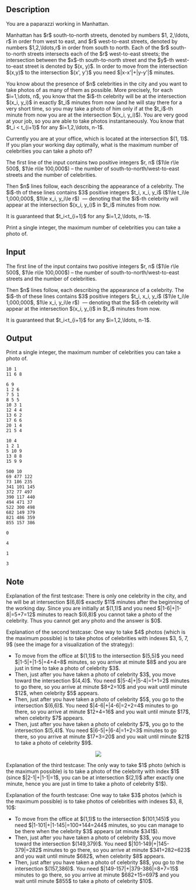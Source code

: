 ## Description

<div><p>You are a paparazzi working in Manhattan.</p><p>Manhattan has $r$ south-to-north streets, denoted by numbers $1, 2,\ldots, r$ in order from west to east, and $r$ west-to-east streets, denoted by numbers $1,2,\ldots,r$ in order from south to north. Each of the $r$ south-to-north streets intersects each of the $r$ west-to-east streets; the intersection between the $x$-th south-to-north street and the $y$-th west-to-east street is denoted by $(x, y)$. In order to move from the intersection $(x,y)$ to the intersection $(x', y')$ you need $|x-x'|+|y-y'|$ minutes.</p><p>You know about the presence of $n$ celebrities in the city and you want to take photos of as many of them as possible. More precisely, for each $i=1,\dots, n$, you know that the $i$-th celebrity will be at the intersection $(x_i, y_i)$ in exactly $t_i$ minutes from now (and he will stay there for a very short time, so you may take a photo of him only if at the $t_i$-th minute from now you are at the intersection $(x_i, y_i)$). You are very good at your job, so you are able to take photos instantaneously. You know that $t_i &lt; t_{i+1}$ for any $i=1,2,\ldots, n-1$.</p><p>Currently you are at your office, which is located at the intersection $(1, 1)$. If you plan your working day optimally, what is the maximum number of celebrities you can take a photo of?</p></div><div class="input-specification"><p>The first line of the input contains two positive integers $r, n$ ($1\le r\le 500$, $1\le n\le 100,000$) – the number of south-to-north/west-to-east streets and the number of celebrities.</p><p>Then $n$ lines follow, each describing the appearance of a celebrity. The $i$-th of these lines contains $3$ positive integers $t_i, x_i, y_i$ ($1\le t_i\le 1,000,000$, $1\le x_i, y_i\le r$) &nbsp;— denoting that the $i$-th celebrity will appear at the intersection $(x_i, y_i)$ in $t_i$ minutes from now.</p><p>It is guaranteed that $t_i&lt;t_{i+1}$ for any $i=1,2,\ldots, n-1$.</p></div><div class="output-specification"><p>Print a single integer, the maximum number of celebrities you can take a photo of.</p></div>

## Input

<p>The first line of the input contains two positive integers $r, n$ ($1\le r\le 500$, $1\le n\le 100,000$) – the number of south-to-north/west-to-east streets and the number of celebrities.</p><p>Then $n$ lines follow, each describing the appearance of a celebrity. The $i$-th of these lines contains $3$ positive integers $t_i, x_i, y_i$ ($1\le t_i\le 1,000,000$, $1\le x_i, y_i\le r$) &nbsp;— denoting that the $i$-th celebrity will appear at the intersection $(x_i, y_i)$ in $t_i$ minutes from now.</p><p>It is guaranteed that $t_i&lt;t_{i+1}$ for any $i=1,2,\ldots, n-1$.</p>

## Output

<p>Print a single integer, the maximum number of celebrities you can take a photo of.</p>





```input1
10 1
11 6 8
```




```input2
6 9
1 2 6
7 5 1
8 5 5
10 3 1
12 4 4
13 6 2
17 6 6
20 1 4
21 5 4
```




```input3
10 4
1 2 1
5 10 9
13 8 8
15 9 9
```




```input4
500 10
69 477 122
73 186 235
341 101 145
372 77 497
390 117 440
494 471 37
522 300 498
682 149 379
821 486 359
855 157 386
```




```output1
0
```




```output2
4
```




```output3
1
```




```output4
3
```



## Note

<p><span class="tex-font-style-bf">Explanation of the first testcase:</span> There is only one celebrity in the city, and he will be at intersection $(6,8)$ exactly $11$ minutes after the beginning of the working day. Since you are initially at $(1,1)$ and you need $|1-6|+|1-8|=5+7=12$ minutes to reach $(6,8)$ you cannot take a photo of the celebrity. Thus you cannot get any photo and the answer is $0$.</p><p><span class="tex-font-style-bf">Explanation of the second testcase:</span> One way to take $4$ photos (which is the maximum possible) is to take photos of celebrities with indexes $3, 5, 7, 9$ (see the image for a visualization of the strategy): </p><ul> <li> To move from the office at $(1,1)$ to the intersection $(5,5)$ you need $|1-5|+|1-5|=4+4=8$ minutes, so you arrive at minute $8$ and you are just in time to take a photo of celebrity $3$. </li><li> Then, just after you have taken a photo of celebrity $3$, you move toward the intersection $(4,4)$. You need $|5-4|+|5-4|=1+1=2$ minutes to go there, so you arrive at minute $8+2=10$ and you wait until minute $12$, when celebrity $5$ appears. </li><li> Then, just after you have taken a photo of celebrity $5$, you go to the intersection $(6,6)$. You need $|4-6|+|4-6|=2+2=4$ minutes to go there, so you arrive at minute $12+4=16$ and you wait until minute $17$, when celebrity $7$ appears. </li><li> Then, just after you have taken a photo of celebrity $7$, you go to the intersection $(5,4)$. You need $|6-5|+|6-4|=1+2=3$ minutes to go there, so you arrive at minute $17+3=20$ and you wait until minute $21$ to take a photo of celebrity $9$. </li></ul><center> <img class="tex-graphics" src="file://2VaerZXW.png" style="max-width: 100.0%;max-height: 100.0%;"> </center><p><span class="tex-font-style-bf">Explanation of the third testcase:</span> The only way to take $1$ photo (which is the maximum possible) is to take a photo of the celebrity with index $1$ (since $|2-1|+|1-1|=1$, you can be at intersection $(2,1)$ after exactly one minute, hence you are just in time to take a photo of celebrity $1$).</p><p><span class="tex-font-style-bf">Explanation of the fourth testcase:</span> One way to take $3$ photos (which is the maximum possible) is to take photos of celebrities with indexes $3, 8, 10$: </p><ul> <li> To move from the office at $(1,1)$ to the intersection $(101,145)$ you need $|1-101|+|1-145|=100+144=244$ minutes, so you can manage to be there when the celebrity $3$ appears (at minute $341$). </li><li> Then, just after you have taken a photo of celebrity $3$, you move toward the intersection $(149,379)$. You need $|101-149|+|145-379|=282$ minutes to go there, so you arrive at minute $341+282=623$ and you wait until minute $682$, when celebrity $8$ appears. </li><li> Then, just after you have taken a photo of celebrity $8$, you go to the intersection $(157,386)$. You need $|149-157|+|379-386|=8+7=15$ minutes to go there, so you arrive at minute $682+15=697$ and you wait until minute $855$ to take a photo of celebrity $10$. </li></ul>
